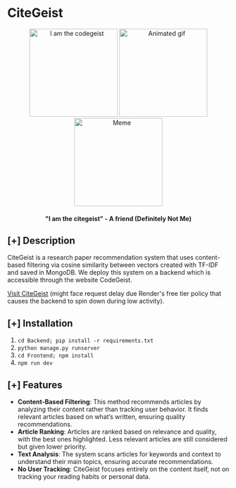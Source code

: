 # CiteGeist

<div align="center">
  <img src="https://encrypted-tbn0.gstatic.com/images?q=tbn:ANd9GcQI3GJO08cT7TPyESpj95qMI4aucyjGbt2z8A&s" alt="I am the codegeist" width="200" height="200" />
  <img src="https://miro.medium.com/v2/da:true/resize:fit:499/0*5c0EFFAYszh03b4J.gif" alt="Animated gif" width="200" height="200" />
  <img src="https://i.kym-cdn.com/entries/icons/facebook/000/034/196/cover2.jpg" alt="Meme" width="200" height="200" />
</div>

<h4 align="center">"I am the citegeist" - A friend (Definitely Not Me)</h4>

## [+] Description
CiteGeist is a research paper recommendation system that uses content-based filtering via cosine similarity between vectors created with TF-IDF and saved in MongoDB. We deploy this system on a backend which is accessible through the website CodeGeist.

[Visit CiteGeist](https://citegeist.onrender.com/) (might face request delay due Render's free tier policy that causes the backend to spin down during low activity).

## [+] Installation
1. `cd Backend; pip install -r requirements.txt`
2. `python manage.py runserver`
3. `cd Frontend; npm install`
4. `npm run dev`

## [+] Features
- **Content-Based Filtering**: This method recommends articles by analyzing their content rather than tracking user behavior. It finds relevant articles based on what’s written, ensuring quality recommendations.  
- **Article Ranking**: Articles are ranked based on relevance and quality, with the best ones highlighted. Less relevant articles are still considered but given lower priority.  
- **Text Analysis**: The system scans articles for keywords and context to understand their main topics, ensuring accurate recommendations.  
- **No User Tracking**: CiteGeist focuses entirely on the content itself, not on tracking your reading habits or personal data.
